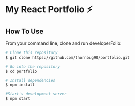 # My React Portfolio ⚡️ 

## How To Use 

From your command line, clone and run developerFolio:

```bash
# Clone this repository
$ git clone https://github.com/thornbug90/portfolio.git

# Go into the repository
$ cd portfolio

# Install dependencies
$ npm install

#Start's development server
$ npm start
```